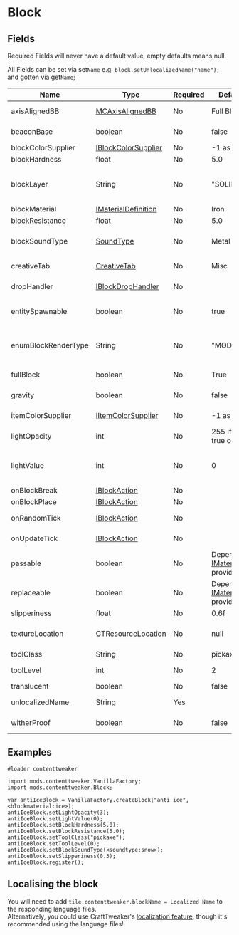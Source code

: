 # Block

## Fields
Required Fields will never have a default value, empty defaults means null.

All Fields can be set via set`Name` e.g. `block.setUnlocalizedName("name");` and gotten via get`Name`;

| Name                | Type                                                                                                      | Required | Default Value                                                                                                  | Notes                                                                                               |
| ------------------- | --------------------------------------------------------------------------------------------------------- | -------- | -------------------------------------------------------------------------------------------------------------- | --------------------------------------------------------------------------------------------------- |
| axisAlignedBB       | [MCAxisAlignedBB](/Mods/ContentTweaker/Vanilla/Types/Block/MCAxisAlignedBB/)                              | No       | Full Block                                                                                                     | Lets you set the block's bounding box                                                               |
| beaconBase          | boolean                                                                                                   | No       | false                                                                                                          | Can this block be used as part of a beacon's base?                                                  |
| blockColorSupplier  | [IBlockColorSupplier](/Mods/ContentTweaker/Vanilla/Advanced_Functionality/Functions/IBlockColorSupplier/) | No       | -1 as color                                                                                                    | The block's color                                                                                   |
| blockHardness       | float                                                                                                     | No       | 5.0                                                                                                            | How long it takes to break                                                                          |
| blockLayer          | String                                                                                                    | No       | "SOLID"                                                                                                        | "SOLID", "CUTOUT_MIPPED", "CUTOUT", "TRANSLUCENT"                                                   |
| blockMaterial       | [IMaterialDefinition](/Mods/ContentTweaker/Vanilla/Types/Block/IMaterialDefinition/)                      | No       | Iron                                                                                                           | The Block's base material                                                                           |
| blockResistance     | float                                                                                                     | No       | 5.0                                                                                                            | Explosion resistance                                                                                |
| blockSoundType      | [SoundType](/Mods/ContentTweaker/Vanilla/Types/Sound/ISoundTypeDefinition/)                               | No       | Metal                                                                                                          | The Block's sound type (determines things like the breaking sound)                                  |
| creativeTab         | [CreativeTab](/Mods/ContentTweaker/Vanilla/Creatable_Content/Creative_Tab/)                               | No       | Misc                                                                                                           | The Creative tab the item will appear in                                                            |
| dropHandler         | [IBlockDropHandler](/Mods/ContentTweaker/Vanilla/Advanced_Functionality/Functions/IBlockDropHandler/)     | No       |                                                                                                                | What the block will drop when broken                                                                |
| entitySpawnable     | boolean                                                                                                   | No       | true                                                                                                           | Can be used to prevent any entities from spawning on this block                                     |
| enumBlockRenderType | String                                                                                                    | No       | "MODEL"                                                                                                        | "INVISIBLE", "LIQUID", "ENTITYBLOCK_ANIMATED", "MODEL" → Sets how the block is rendered             |
| fullBlock           | boolean                                                                                                   | No       | True                                                                                                           | Used for rendering and light calculations                                                           |
| gravity             | boolean                                                                                                   | No       | false                                                                                                          | Is this block affected by gravity                                                                   |
| itemColorSupplier   | [IItemColorSupplier](/Mods/ContentTweaker/Vanilla/Advanced_Functionality/Functions/IItemColorSupplier/)   | No       | -1 as color                                                                                                    | The block's color when it is in item form                                                           |
| lightOpacity        | int                                                                                                       | No       | 255 if fullBlock is true or 0                                                                                  | Does Light pass through                                                                             |
| lightValue          | int                                                                                                       | No       | 0                                                                                                              | Light level of block, ranges from 0-1. This value is multiplied by 15 to determine the final value. |
| onBlockBreak        | [IBlockAction](/Mods/ContentTweaker/Vanilla/Advanced_Functionality/Functions/IBlockAction/)               | No       |                                                                                                                | Called when Block is broken.                                                                        |
| onBlockPlace        | [IBlockAction](/Mods/ContentTweaker/Vanilla/Advanced_Functionality/Functions/IBlockAction/)               | No       |                                                                                                                | Called when Block is placed.                                                                        |
| onRandomTick        | [IBlockAction](/Mods/ContentTweaker/Vanilla/Advanced_Functionality/Functions/IBlockAction/)               | No       |                                                                                                                | Called on a random tick event.                                                                      |
| onUpdateTick        | [IBlockAction](/Mods/ContentTweaker/Vanilla/Advanced_Functionality/Functions/IBlockAction/)               | No       |                                                                                                                | Called when Block receives a block update.                                                          |
| passable            | boolean                                                                                                   | No       | Depending on the [IMaterialDefinition](/Mods/ContentTweaker/Vanilla/Types/Block/IMaterialDefinition/) provided | Can players pass through this block?                                                                |
| replaceable         | boolean                                                                                                   | No       | Depending on the [IMaterialDefinition](/Mods/ContentTweaker/Vanilla/Types/Block/IMaterialDefinition/) provided | Can this block be replaced by another block?                                                        |
| slipperiness        | float                                                                                                     | No       | 0.6f                                                                                                           | Ice blocks are 0.98f                                                                                |
| textureLocation     | [CTResourceLocation](/Mods/ContentTweaker/Vanilla/Types/Resources/CTResourceLocation/)                    | No       | null                                                                                                           | The block's resource location, used for textures etc.                                               |
| toolClass           | String                                                                                                    | No       | pickaxe                                                                                                        | Tool required to Break Block                                                                        |
| toolLevel           | int                                                                                                       | No       | 2                                                                                                              | Tool Level required to Break Block                                                                  |
| translucent         | boolean                                                                                                   | No       | false                                                                                                          | Is see through                                                                                      |
| unlocalizedName     | String                                                                                                    | Yes      |                                                                                                                | Name, should be all lowercase                                                                       |
| witherProof         | boolean                                                                                                   | No       | false                                                                                                          | Can Wither's destroy this block                                                                     |

## Examples
```zenscript
#loader contenttweaker

import mods.contenttweaker.VanillaFactory;
import mods.contenttweaker.Block;

var antiIceBlock = VanillaFactory.createBlock("anti_ice", <blockmaterial:ice>);
antiIceBlock.setLightOpacity(3);
antiIceBlock.setLightValue(0);
antiIceBlock.setBlockHardness(5.0);
antiIceBlock.setBlockResistance(5.0);
antiIceBlock.setToolClass("pickaxe");
antiIceBlock.setToolLevel(0);
antiIceBlock.setBlockSoundType(<soundtype:snow>);
antiIceBlock.setSlipperiness(0.3);
antiIceBlock.register();
```

## Localising the block
You will need to add `tile.contenttweaker.blockName = Localized Name` to the responding language files.  
Alternatively, you could use CraftTweaker's [localization feature](/Vanilla/Game/IGame/), though it's recommended using the language files!
